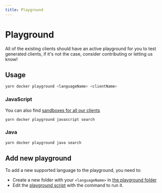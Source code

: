 ```yaml
---
title: Playground
---
```


# Playground

All of the existing clients should have an active playground for you to test generated clients, if it's not the case, consider contributing or letting us know!

## Usage

```bash
yarn docker playground <languageName> <clientName>
```

### JavaScript

You can also find [sandboxes for all our clients](https://codesandbox.io/search?refinementList%5Btags%5D=&page=1&configure%5BhitsPerPage%5D=12&query=shortcuts%20generated%20api%20clients%20algolia%20javascript)

```bash
yarn docker playground javascript search
```

### Java

```bash
yarn docker playground java search
```

## Add new playground

To add a new supported language to the playground, you need to:

- Create a new folder with your `<languageName>` in [the playground folder](https://github.com/algolia/api-clients-automation/blob/main/playground)
- Edit the [playground script](https://github.com/algolia/api-clients-automation/blob/main/scripts/playground.sh) with the command to run it.
